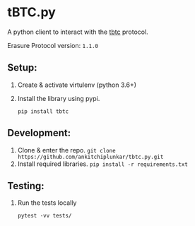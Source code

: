 # tBTC.py

A python client to interact with the [tbtc](https://tbtc.network/) protocol.

Erasure Protocol version: `1.1.0`


## Setup:
1. Create & activate virtulenv (python 3.6+)
2. Install the library using pypi. 

    ```
    pip install tbtc
    ```


## Development:
1. Clone & enter the repo. `git clone https://github.com/ankitchiplunkar/tbtc.py.git`
2. Install required libraries. `pip install -r requirements.txt`

## Testing:
1. Run the tests locally 

    ```pytest -vv tests/```